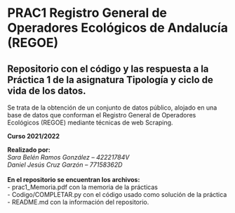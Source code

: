 # PRAC1 Registro General de Operadores Ecológicos de Andalucía (REGOE)
## Repositorio con el código y las respuesta a la Práctica 1 de la asignatura Tipología y ciclo de vida de los datos. 
Se trata de la obtención de un conjunto de datos público, alojado en una base de datos que conforman el Registro General de Operadores Ecológicos (REGOE) mediante técnicas de web Scraping. 

<b>Curso 2021/2022</b>
<div><b>Realizado por: </b>
<i> <br>Sara Belén Ramos González – 42221784V
  <br>Daniel Jesús Cruz Garzón – 77158362D </i> 
</div>
<div><br><b>En el repositorio se encuentran los archivos:</b>
<br>- prac1_Memoria.pdf con la memoria de la prácticas
<br>- Codigo/COMPLETAR.py con el código usado como solución de la práctica
<br>- README.md con la información del repositorio.
</div>
